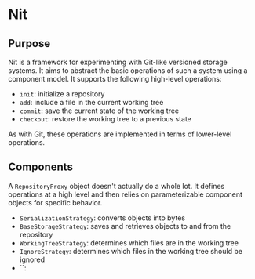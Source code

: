 # Nit


## Purpose

Nit is a framework for experimenting with Git-like versioned storage systems. It aims to abstract the basic operations of such a system using a component model. It supports the following high-level operations:

 * `init`: initialize a repository
 * `add`: include a file in the current working tree
 * `commit`: save the current state of the working tree
 * `checkout`: restore the working tree to a previous state

As with Git, these operations are implemented in terms of lower-level operations.


## Components

A `RepositoryProxy` object doesn't actually do a whole lot. It defines operations at a high level and then relies on parameterizable component objects for specific behavior.

 * `SerializationStrategy`: converts objects into bytes
 * `BaseStorageStrategy`: saves and retrieves objects to and from the repository
 * `WorkingTreeStrategy`: determines which files are in the working tree
 * `IgnoreStrategy`: determines which files in the working tree should be ignored
 * ``: 
 